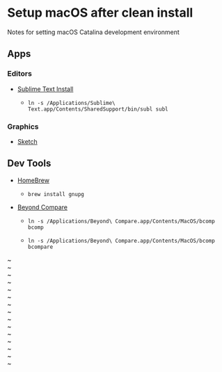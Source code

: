# Setup macOS after clean install

Notes for setting macOS Catalina development environment

## Apps

### Editors

* [Sublime Text Install](https://www.sublimetext.com)

   * `ln -s /Applications/Sublime\ Text.app/Contents/SharedSupport/bin/subl subl`

### Graphics

* [Sketch](https://www.sketch.com/updates/)

## Dev Tools

* [HomeBrew](https://brew.sh)

  * `brew install gnupg`

* [Beyond Compare](https://www.scootersoftware.com/download.php)

  * `ln -s /Applications/Beyond\ Compare.app/Contents/MacOS/bcomp bcomp`

  * `ln -s /Applications/Beyond\ Compare.app/Contents/MacOS/bcomp bcompare`

~                                                                               
~                                                                               
~                                                                               
~                                                                               
~                                                                               
~                                                                               
~                                                                               
~                                                                               
~                                                                               
~                                                                               
~                                                                               
~                                                                               
~                                                                               
~                                                                               
~                                                                               

